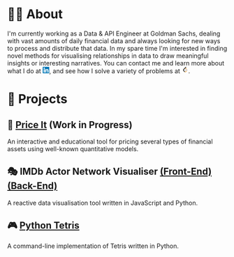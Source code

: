 
# 👨‍💻 About
I'm currently working as a Data & API Engineer at Goldman Sachs, dealing with vast amounts of daily financial data and always looking for new ways to process and distribute that data. In my spare time I'm interested in finding novel methods for visualising relationships in data to draw meaningful insights or interesting narratives.
You can contact me and learn more about what I do at [<img src="https://github.com/AmroNagdy/AmroNagdy/blob/master/Icons/LinkedIn.png?raw=true" width="15" height="15" />](https://www.linkedin.com/in/amro-nagdy-453131b3/), and see how I solve a variety of problems at [<img src="https://github.com/AmroNagdy/AmroNagdy/blob/master/Icons/LeetCode.png?raw=true" width="15" height="15" />](https://leetcode.com/amronagdy/).

# 🎨 Projects

## 💸 [Price It](https://github.com/AmroNagdy/price-it) (Work in Progress)
An interactive and educational tool for pricing several types of financial assets using well-known quantitative models.

## 🎭 IMDb Actor Network Visualiser [(Front-End)](https://github.com/AmroNagdy/imdb-actor-network-visualiser-front) [(Back-End)](https://github.com/AmroNagdy/imdb-actor-network-visualiser-back)
A reactive data visualisation tool written in JavaScript and Python.

## 🎮 [Python Tetris](https://github.com/AmroNagdy/python-tetris)
A command-line implementation of Tetris written in Python.
